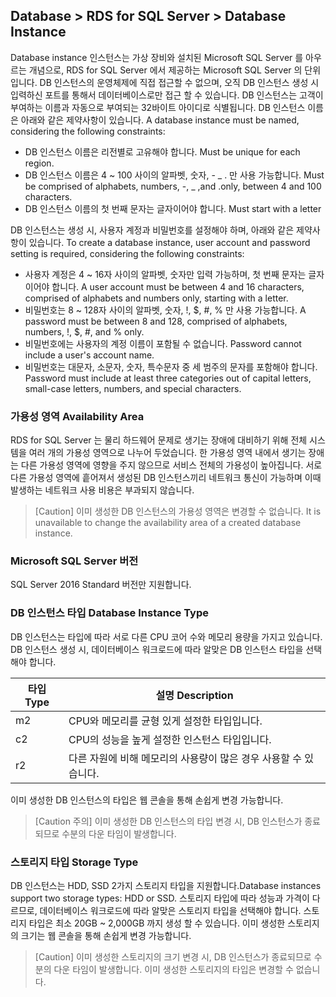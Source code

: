 ## Database > RDS for SQL Server > Database Instance

Database instance 인스턴스는 가상 장비와 설치된 Microsoft SQL Server 를 아우르는 개념으로, RDS for SQL Server 에서 제공하는 Microsoft SQL Server 의 단위입니다.
DB 인스턴스의 운영체제에 직접 접근할 수 없으며, 오직 DB 인스턴스 생성 시 입력하신 포트를 통해서 데이터베이스로만 접근 할 수 있습니다.
DB 인스턴스는 고객이 부여하는 이름과 자동으로 부여되는 32바이트 아이디로 식별됩니다. 
DB 인스턴스 이름은 아래와 같은 제약사항이 있습니다. A database instance must be named, considering the following constraints: 

* DB 인스턴스 이름은 리전별로 고유해야 합니다. Must be unique for each region. 
* DB 인스턴스 이름은 4 ~ 100 사이의 알파벳, 숫자, - _ . 만 사용 가능합니다. Must be comprised of alphabets, numbers, -, _ ,and .only, between 4 and 100 characters.
* DB 인스턴스 이름의 첫 번째 문자는 글자이어야 합니다. Must start with a letter 

DB 인스턴스는 생성 시, 사용자 계정과 비밀번호를 설정해야 하며, 아래와 같은 제약사항이 있습니다. To create a database instance, user account and password setting is required, considering the following constraints: 

* 사용자 계정은 4 ~ 16자 사이의 알파벳, 숫자만 입력 가능하며, 첫 번째 문자는 글자이어야 합니다. A user account must be between 4 and 16 characters, comprised of alphabets and numbers only, starting with a letter. 
* 비밀번호는 8 ~ 128자 사이의 알파벳, 숫자, !, $, #, % 만 사용 가능합니다. A password must be between 8 and 128, comprised of alphabets, numbers, !, $, #, and % only. 
* 비밀번호에는 사용자의 계정 이름이 포함될 수 없습니다. Password cannot include a user's account name. 
* 비밀번호는 대문자, 소문자, 숫자, 특수문자 중 세 범주의 문자를 포함해야 합니다. Password must include at least three categories out of capital letters, small-case letters, numbers, and special characters. 

### 가용성 영역 Availability Area

RDS for SQL Server 는 물리 하드웨어 문제로 생기는 장애에 대비하기 위해 전체 시스템을 여러 개의 가용성 영역으로 나누어 두었습니다. 한 가용성 영역 내에서 생기는 장애는 다른 가용성 영역에 영향을 주지 않으므로 서비스 전체의 가용성이 높아집니다. 서로 다른 가용성 영역에 흩어져서 생성된 DB 인스턴스끼리 네트워크 통신이 가능하며 이때 발생하는 네트워크 사용 비용은 부과되지 않습니다.

> [Caution]
> 이미 생성한 DB 인스턴스의 가용성 영역은 변경할 수 없습니다. It is unavailable to change the availability area of a created database instance. 

### Microsoft SQL Server 버전

SQL Server 2016 Standard 버전만 지원합니다.

### DB 인스턴스 타입 Database Instance Type

DB 인스턴스는 타입에 따라 서로 다른 CPU 코어 수와 메모리 용량을 가지고 있습니다.
DB 인스턴스 생성 시, 데이터베이스 워크로드에 따라 알맞은 DB 인스턴스 타입을 선택해야 합니다.

| 타입 Type    | 설명 Description |
| ------- | -------------------------------------------------|
| m2 | CPU와 메모리를 균형 있게 설정한 타입입니다. |
| c2 | CPU의 성능을 높게 설정한 인스턴스 타입입니다. |
| r2 | 다른 자원에 비해 메모리의 사용량이 많은 경우 사용할 수 있습니다. |

이미 생성한 DB 인스턴스의 타입은 웹 콘솔을 통해 손쉽게 변경 가능합니다.

> [Caution 주의]
> 이미 생성한 DB 인스턴스의 타입 변경 시, DB 인스턴스가 종료되므로 수분의 다운 타임이 발생합니다.

### 스토리지 타입 Storage Type

DB 인스턴스는 HDD, SSD 2가지 스토리지 타입을 지원합니다.Database instances support two storage types: HDD or SSD. 
스토리지 타입에 따라 성능과 가격이 다르므로, 데이터베이스 워크로드에 따라 알맞은 스토리지 타입을 선택해야 합니다.
스토리지 타입은 최소 20GB ~ 2,000GB 까지 생성 할 수 있습니다.
이미 생성한 스토리지의 크기는 웹 콘솔을 통해 손쉽게 변경 가능합니다.

> [Caution]
> 이미 생성한 스토리지의 크기 변경 시, DB 인스턴스가 종료되므로 수분의 다운 타임이 발생합니다.
> 이미 생성한 스토리지의 타입은 변경할 수 없습니다.
